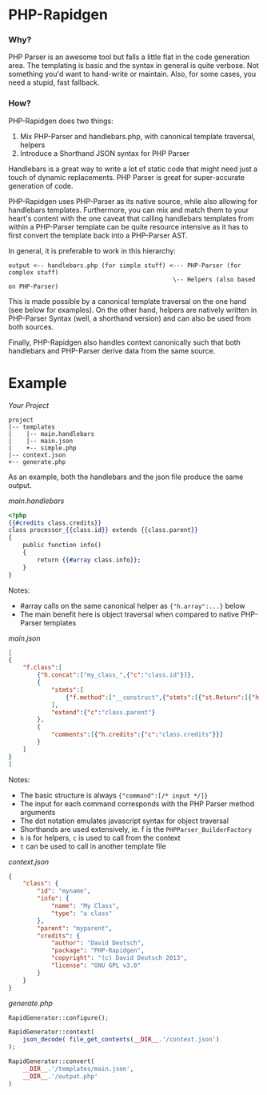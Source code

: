 PHP-Rapidgen
============

### Why?

PHP Parser is an awesome tool but falls a little flat in the code generation area.
The templating is basic and the syntax in general is quite verbose. Not something
you'd want to hand-write or maintain. Also, for some cases, you need a stupid,
fast fallback.

### How?

PHP-Rapidgen does two things:

1. Mix PHP-Parser and handlebars.php, with canonical template traversal, helpers
2. Introduce a Shorthand JSON syntax for PHP Parser

Handlebars is a great way to write a lot of static code that might need just a
touch of dynamic replacements. PHP Parser is great for super-accurate generation
of code.

PHP-Rapidgen uses PHP-Parser as its native source, while also allowing for handlebars
templates. Furthermore, you can mix and match them to your heart's content with the
one caveat that calling handlebars templates from within a PHP-Parser template
can be quite resource intensive as it has to first convert the template back
into a PHP-Parser AST.

In general, it is preferable to work in this hierarchy:

```
output <-- handlebars.php (for simple stuff) <--- PHP-Parser (for complex stuff)
                                              \-- Helpers (also based on PHP-Parser)
```

This is made possible by a canonical template traversal on the one hand (see below
for examples). On the other hand, helpers are natively written in PHP-Parser Syntax
(well, a shorthand version) and can also be used from both sources.

Finally, PHP-Rapidgen also handles context canonically such that both handlebars
and PHP-Parser derive data from the same source.

Example
=======

*Your Project*
```
project
|-- templates
|    |-- main.handlebars
|    |-- main.json
|    +-- simple.php
|-- context.json
+-- generate.php
```

As an example, both the handlebars and the json file produce the same output.

*main.handlebars*
```handlebars
<?php
{{#credits class.credits}}
class processor_{{class.id}} extends {{class.parent}}
{
	public function info()
	{
		return {{#array class.info}};
	}
}
```

Notes:
- #array calls on the same canonical helper as `{"h.array":...}` below
- The main benefit here is object traversal when compared to native PHP-Parser templates

*main.json*
```json
[
{
	"f.class":[
		{"h.concat":["my_class_",{"c":"class.id"}]},
		{
			"stmts":[
				{"f.method":["__construct",{"stmts":[{"st.Return":[{"h.array":{"c":"class.info"}}]}]}]},
			],
			"extend":{"c":"class.parent"}
		},
		{
			"comments":[{"h.credits":{"c":"class.credits"}}]
		}
	]
}
]
```

Notes:
- The basic structure is always `{"command":[/* input */]}`
- The input for each command corresponds with the PHP Parser method arguments
- The dot notation emulates javascript syntax for object traversal
- Shorthands are used extensively, ie. f is the `PHPParser_BuilderFactory`
- `h` is for helpers, `c` is used to call from the context
- `t` can be used to call in another template file

*context.json*
```json
{
	"class": {
		"id": "myname",
		"info": {
			"name": "My Class",
			"type": "a class"
		},
		"parent": "myparent",
		"credits": {
			"author": "David Deutsch",
			"package": "PHP-Rapidgen",
			"copyright": "(c) David Deutsch 2013",
			"license": "GNU GPL v3.0"
		}
	}
}
```

*generate.php*
```php
RapidGenerator::configure();

RapidGenerator::context(
	json_decode( file_get_contents(__DIR__.'/context.json')
);

RapidGenerator::convert(
	__DIR__.'/templates/main.json',
	__DIR__.'/output.php'
)
```
